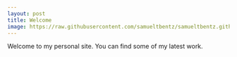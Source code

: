 ```yaml
---
layout: post
title: Welcome
image: https://raw.githubusercontent.com/samueltbentz/samueltbentz.github.io/master/usa.jpeg
---
```


Welcome to my personal site. You can find some of my latest work.

